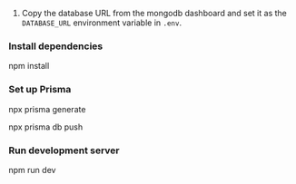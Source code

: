 
1. Copy the database URL from the mongodb dashboard and set it as the `DATABASE_URL` environment variable in `.env`.

### Install dependencies

npm install


### Set up Prisma


npx prisma generate

npx prisma db push

### Run development server 

npm run dev

###